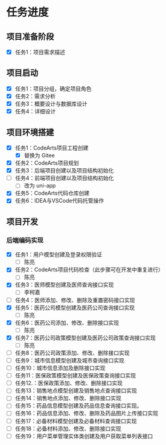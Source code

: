 # 任务进度

## 项目准备阶段

- [x] 任务1：项目需求描述

## 项目启动

- [x] 任务1：项目分组，确定项目角色
- [x] 任务2：需求分析
- [x] 任务3：概要设计与数据库设计
- [x] 任务4：详细设计

## 项目环境搭建

- [x] 任务1：CodeArts项目工程创建
  - [x] 替换为 Gitee
- [x] 任务2：CodeArts项目规划
- [x] 任务3：后端项目创建以及项目结构初始化
- [ ] 任务4：前端项目创建以及项目结构初始化
  - [ ] 改为 uni-app
- [x] 任务5：CodeArts代码仓库创建
- [x] 任务6：IDEA与VSCode代码托管操作

## 项目开发

### 后端编码实现

- [x] 任务1：用户模型创建及登录权限验证
  - [ ] 陈亮
- [x] 任务2：CodeArts项目代码检查（此步骤可在开发中重复进行）
  - [ ] 陈亮
- [x] 任务3：医师模型创建及医师查询接口实现
  - [ ] 李柯嘉
- [ ] 任务4：医师添加、修改、删除及重置密码接口实现
- [x] 任务5：医药公司模型创建及医药公司查询接口实现
  - [ ] 陈亮
- [x] 任务6：医药公司添加、修改、删除接口实现
  - [ ] 陈亮
- [x] 任务7：医药公司政策模型创建及医药公司政策查询接口实现
  - [ ] 陈亮
- [ ] 任务8：医药公司政策添加、修改、删除接口实现
- [ ] 任务9：城市信息模型创建及城市查询接口实现
- [ ] 任务10：城市信息添加及删除接口实现
- [ ] 任务11：医保政策模型创建及医保政策查询接口实现
- [ ] 任务12.：医保政策添加、修改、删除接口实现
- [ ] 任务13：销售地点模型创建及销售地点查询接口实现
- [ ] 任务14：销售地点添加、修改、删除接口实现
- [ ] 任务15：药品信息模型创建及药品信息查询接口实现。
- [ ] 任务16：药品信息添加、修改、删除及药品图片上传接口实现
- [ ] 任务17：必备材料模型创建及必备材料查询接口实现
- [ ] 任务18：必备材料添加、修改、删除接口实现
- [ ] 任务19：用户菜单管理实体类创建及用户获取菜单列表接口